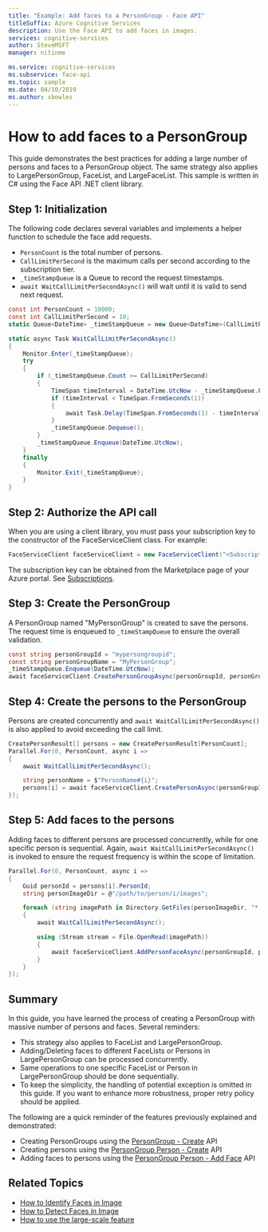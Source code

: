 ```yaml
---
title: "Example: Add faces to a PersonGroup - Face API"
titleSuffix: Azure Cognitive Services
description: Use the Face API to add faces in images.
services: cognitive-services
author: SteveMSFT
manager: nitinme

ms.service: cognitive-services
ms.subservice: face-api
ms.topic: sample
ms.date: 04/10/2019
ms.author: sbowles
---
```


# How to add faces to a PersonGroup

This guide demonstrates the best practices for adding a large number of persons and faces to a PersonGroup object. The same strategy also applies to LargePersonGroup, FaceList, and LargeFaceList. This sample is written in C# using the Face API .NET client library.

## Step 1: Initialization

The following code declares several variables and implements a helper function to schedule the face add requests.

- `PersonCount` is the total number of persons.
- `CallLimitPerSecond` is the maximum calls per second according to the subscription tier.
- `_timeStampQueue` is a Queue to record the request timestamps.
- `await WaitCallLimitPerSecondAsync()` will wait until it is valid to send next request.

```csharp
const int PersonCount = 10000;
const int CallLimitPerSecond = 10;
static Queue<DateTime> _timeStampQueue = new Queue<DateTime>(CallLimitPerSecond);

static async Task WaitCallLimitPerSecondAsync()
{
    Monitor.Enter(_timeStampQueue);
    try
    {
        if (_timeStampQueue.Count >= CallLimitPerSecond)
        {
            TimeSpan timeInterval = DateTime.UtcNow - _timeStampQueue.Peek();
            if (timeInterval < TimeSpan.FromSeconds(1))
            {
                await Task.Delay(TimeSpan.FromSeconds(1) - timeInterval);
            }
            _timeStampQueue.Dequeue();
        }
        _timeStampQueue.Enqueue(DateTime.UtcNow);
    }
    finally
    {
        Monitor.Exit(_timeStampQueue);
    }
}
```

## Step 2: Authorize the API call

When you are using a client library, you must pass your subscription key to the constructor of the FaceServiceClient class. For example:

```csharp
FaceServiceClient faceServiceClient = new FaceServiceClient("<Subscription Key>");
```

The subscription key can be obtained from the Marketplace page of your Azure portal. See [Subscriptions](https://www.microsoft.com/cognitive-services/sign-up).

## Step 3: Create the PersonGroup

A PersonGroup named "MyPersonGroup" is created to save the persons.
The request time is enqueued to `_timeStampQueue` to ensure the overall validation.

```csharp
const string personGroupId = "mypersongroupid";
const string personGroupName = "MyPersonGroup";
_timeStampQueue.Enqueue(DateTime.UtcNow);
await faceServiceClient.CreatePersonGroupAsync(personGroupId, personGroupName);
```

## Step 4: Create the persons to the PersonGroup

Persons are created concurrently and `await WaitCallLimitPerSecondAsync()` is also applied to avoid exceeding the call limit.

```csharp
CreatePersonResult[] persons = new CreatePersonResult[PersonCount];
Parallel.For(0, PersonCount, async i =>
{
    await WaitCallLimitPerSecondAsync();

    string personName = $"PersonName#{i}";
    persons[i] = await faceServiceClient.CreatePersonAsync(personGroupId, personName);
});
```

## Step 5: Add faces to the persons

Adding faces to different persons are processed concurrently, while for one specific person is sequential.
Again, `await WaitCallLimitPerSecondAsync()` is invoked to ensure the request frequency is within the scope of limitation.

```csharp
Parallel.For(0, PersonCount, async i =>
{
    Guid personId = persons[i].PersonId;
    string personImageDir = @"/path/to/person/i/images";

    foreach (string imagePath in Directory.GetFiles(personImageDir, "*.jpg"))
    {
        await WaitCallLimitPerSecondAsync();

        using (Stream stream = File.OpenRead(imagePath))
        {
            await faceServiceClient.AddPersonFaceAsync(personGroupId, personId, stream);
        }
    }
});
```

## Summary

In this guide, you have learned the process of creating a PersonGroup with massive number of persons and faces. Several reminders:

- This strategy also applies to FaceList and LargePersonGroup.
- Adding/Deleting faces to different FaceLists or Persons in LargePersonGroup can be processed concurrently.
- Same operations to one specific FaceList or Person in LargePersonGroup should be done sequentially.
- To keep the simplicity, the handling of potential exception is omitted in this guide. If you want to enhance more robustness, proper retry policy should be applied.

The following are a quick reminder of the features previously explained and demonstrated:

- Creating PersonGroups using the [PersonGroup - Create](https://westus.dev.cognitive.microsoft.com/docs/services/563879b61984550e40cbbe8d/operations/563879b61984550f30395244) API
- Creating persons using the [PersonGroup Person - Create](https://westus.dev.cognitive.microsoft.com/docs/services/563879b61984550e40cbbe8d/operations/563879b61984550f3039523c) API
- Adding faces to persons using the [PersonGroup Person - Add Face](https://westus.dev.cognitive.microsoft.com/docs/services/563879b61984550e40cbbe8d/operations/563879b61984550f3039523b) API

## Related Topics

- [How to Identify Faces in Image](HowtoIdentifyFacesinImage.md)
- [How to Detect Faces in Image](HowtoDetectFacesinImage.md)
- [How to use the large-scale feature](how-to-use-large-scale.md)
